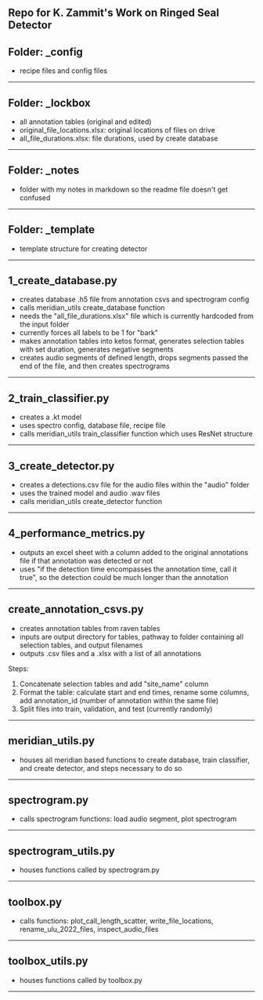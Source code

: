 ## Repo for K. Zammit's Work on Ringed Seal Detector ##


## Folder: _config ##

- recipe files and config files 
______________________


## Folder: _lockbox ##

- all annotation tables (original and edited)
- original_file_locations.xlsx: original locations of files on drive
- all_file_durations.xlsx: file durations, used by create database 
______________________


## Folder: _notes ##

- folder with my notes in markdown so the readme file doesn't get confused
______________________


## Folder: _template ##

- template structure for creating detector
______________________


## 1_create_database.py ##

- creates database .h5 file from annotation csvs and spectrogram config
- calls meridian_utils create_database function 
- needs the "all_file_durations.xlsx" file which is currently hardcoded from the input folder
- currently forces all labels to be 1 for "bark" 
- makes annotation tables into ketos format, generates selection tables with set duration, generates negative segments 
- creates audio segments of defined length, drops segments passed the end of the file, and then creates spectrograms 
______________________


## 2_train_classifier.py ##

- creates a .kt model 
- uses spectro config, database file, recipe file 
- calls meridian_utils train_classifier function which uses ResNet structure
______________________


## 3_create_detector.py ##

- creates a detections.csv file for the audio files within the "audio" folder 
- uses the trained model and audio .wav files 
- calls meridian_utils create_detector function 
______________________


## 4_performance_metrics.py ##

- outputs an excel sheet with a column added to the original annotations file if that annotation was detected or not 
- uses "if the detection time encompasses the annotation time, call it true", so the detection could be much longer than the annotation
______________________


## create_annotation_csvs.py ##

- creates annotation tables from raven tables 
- inputs are output directory for tables, pathway to folder containing all selection tables, and output filenames 
- outputs .csv files and a .xlsx with a list of all annotations 

Steps: 
1. Concatenate selection tables and add "site_name" column 
2. Format the table: calculate start and end times, rename some columns, add annotation_id (number of annotation within the same file)
3. Split files into train, validation, and test (currently randomly)
______________________


## meridian_utils.py ##

- houses all meridian based functions to create database, train classifier, and create detector, and steps necessary to do so
______________________


## spectrogram.py ##

- calls spectrogram functions: load audio segment, plot spectrogram
______________________


## spectrogram_utils.py ##

- houses functions called by spectrogram.py
______________________


## toolbox.py ##

- calls functions: plot_call_length_scatter, write_file_locations, rename_ulu_2022_files, inspect_audio_files
______________________


## toolbox_utils.py ##

- houses functions called by toolbox.py
______________________


